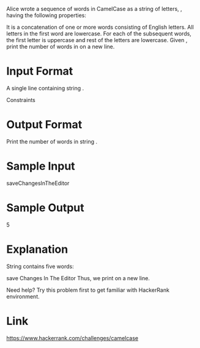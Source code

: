 Alice wrote a sequence of words in CamelCase as a string of letters, , having the following properties:

It is a concatenation of one or more words consisting of English letters.
All letters in the first word are lowercase.
For each of the subsequent words, the first letter is uppercase and rest of the letters are lowercase.
Given , print the number of words in  on a new line.

# Input Format

A single line containing string .

Constraints

# Output Format

Print the number of words in string .

# Sample Input

saveChangesInTheEditor

# Sample Output

5

# Explanation

String  contains five words:

save
Changes
In
The
Editor
Thus, we print  on a new line.

Need help? Try this problem first to get familiar with HackerRank environment.

# Link

https://www.hackerrank.com/challenges/camelcase
